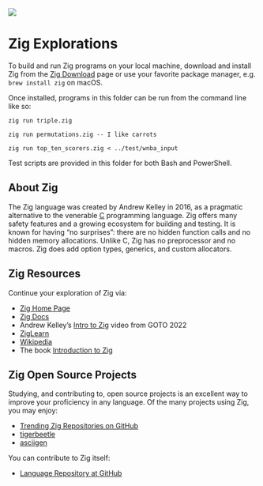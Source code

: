 <img src="https://raw.githubusercontent.com/rtoal/ple/main/docs/resources/zig-logo-64.png">

# Zig Explorations

To build and run Zig programs on your local machine, download and install Zig from the [Zig Download](https://ziglang.org/download/) page or use your favorite package manager, e.g. `brew install zig` on macOS.

Once installed, programs in this folder can be run from the command line like so:

```
zig run triple.zig
```

```
zig run permutations.zig -- I like carrots
```

```
zig run top_ten_scorers.zig < ../test/wnba_input
```

Test scripts are provided in this folder for both Bash and PowerShell.

## About Zig

The Zig language was created by Andrew Kelley in 2016, as a pragmatic alternative to the venerable <a href="https://github.com/rtoal/ple/tree/main/c">C</a> programming language. Zig offers many safety features and a growing ecosystem for building and testing. It is known for having “no surprises”: there are no hidden function calls and no hidden memory allocations. Unlike C, Zig has no preprocessor and no macros. Zig does add option types, generics, and custom allocators.

## Zig Resources

Continue your exploration of Zig via:

- [Zig Home Page](https://ziglang.org)
- [Zig Docs](https://ziglang.org/documentation/master/)
- Andrew Kelley’s [Intro to Zig](https://www.youtube.com/watch?v=YXrb-DqsBNU) video from GOTO 2022
- [ZigLearn](https://ziglang.org/learn/)
- [Wikipedia](<https://en.wikipedia.org/wiki/Zig_(programming_language)>)
- The book [Introduction to Zig](https://github.com/pedropark99/zig-book)

## Zig Open Source Projects

Studying, and contributing to, open source projects is an excellent way to improve your proficiency in any language. Of the many projects using Zig, you may enjoy:

- [Trending Zig Repositories on GitHub](https://github.com/trending/zig)
- [tigerbeetle](https://github.com/tigerbeetle/tigerbeetle)
- [asciigen](https://github.com/seatedro/asciigen)

You can contribute to Zig itself:

- [Language Repository at GitHub](https://github.com/ziglang/zig)
